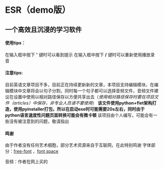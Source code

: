 # ESR（demo版）
## 一个高效且沉浸的学习软件
#### 使用tips：
在输入框中按下 **'** 键时可以看到提示
在输入框中按下 **/** 键时可以重新使用播放录音
#### 注意tips:
目前英语文章项目不多，目前正在持续更新新的文章，本项目支持编辑模块，在编辑模块中文章将会以句子分割，同时每一个句子都可以选择音频文件，音频文件建议在设置中使用以相对路径保存以方便共享出去（*使用相对路径保存时要在项目文件（articles）中保存，非专业人员请不要使用*）
**该文件使用python+flet架构打造，使用pyinstaller打包，所以在启动exe时可能需要20s左右，同时由于python语言速度性问题页面转换可能会有微卡顿**
该项目由个人编写，可能会有一些没有被注意到的问题，敬请指出
#### 鸣谢
由于作者没有任何艺术细胞，部分艺术资源来自于互联网，在此特别鸣谢
字体部分：[free-font](https://github.com/wordshub/free-font) ，[font space](https://www.fontspace.com/category/ttf)

音频：作者在网上买的
